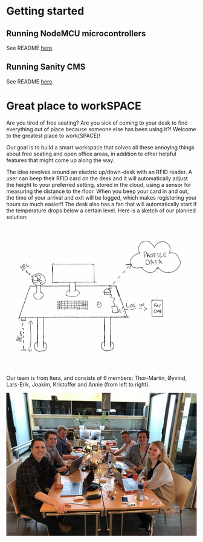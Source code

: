 # Getting started

## Running NodeMCU microcontrollers

See README [here](https://github.com/Itera/ariot2018/tree/master/micropython).

## Running Sanity CMS

See README [here](https://github.com/Itera/ariot2018/tree/master/sanity/ariot-2018).


# Great place to workSPACE

Are you tired of free seating? Are you sick of coming to your desk to find everything out of place because someone else has been using it?! Welcome to the greatest place to work(SPACE)!

Our goal is to build a smart workspace that solves all these annoying things about free seating and open office areas, in addition to other helpful features that might come up along the way.

The idea revolves around an electric up/down-desk with an RFID reader. A user can beep their RFID card on the desk and it will automatically adjust the height to your preferred setting, stored in the cloud, using a sensor for measuring the distance to the floor. When you beep your card in and out, the time of your arrival and exit will be logged, which makes registering your hours so much easier!! The desk also has a fan that will automatically start if the temperature drops below a certain level. Here is a sketch of our planned solution:

![project](./img/project.png)

Our team is from Itera, and consists of 6 members: Thor-Martin, Øyvind, Lars-Erik, Joakim, Kristoffer and Annie (from left to right).

![team](./img/team.jpg)
